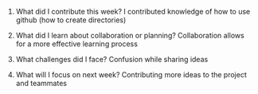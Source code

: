1. What did I contribute this week?
I contributed knowledge of how to use github (how to create directories)

2. What did I learn about collaboration or planning?
Collaboration allows for a more effective learning process 

3. What challenges did I face?
Confusion while sharing ideas

4. What will I focus on next week?
Contributing more ideas to the project and teammates

